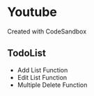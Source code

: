 # Youtube
Created with CodeSandbox

## TodoList
* Add List Function
* Edit List Function
* Multiple Delete Function
